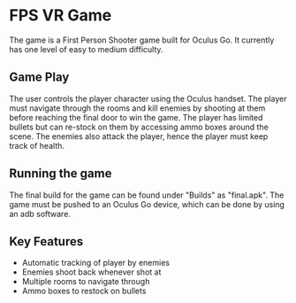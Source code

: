 # FPS VR Game
The game is a First Person Shooter game built for Oculus Go. It currently has one level of easy to medium difficulty. 

## Game Play
The user controls the player character using the Oculus handset. The player must navigate through the rooms and kill enemies by shooting at them before reaching the final door to win the game. The player has limited bullets but can re-stock on them by accessing ammo boxes around the scene. The enemies also attack the player, hence the player must keep track of health.

## Running the game
The final build for the game can be found under "Builds" as "final.apk". The game must be pushed to an Oculus Go device, which can be done by using an adb software. 

## Key Features
- Automatic tracking of player by enemies
- Enemies shoot back whenever shot at
- Multiple rooms to navigate through
- Ammo boxes to restock on bullets
